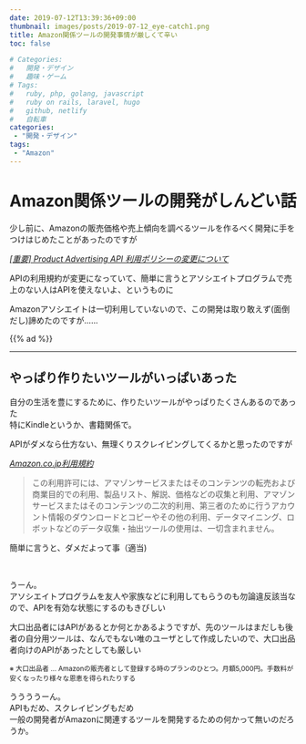 ```yaml
---
date: 2019-07-12T13:39:36+09:00
thumbnail: images/posts/2019-07-12_eye-catch1.png
title: Amazon関係ツールの開発事情が厳しくて辛い
toc: false

# Categories:
#   開発・デザイン
#   趣味・ゲーム
# Tags:
#   ruby, php, golang, javascript
#   ruby on rails, laravel, hugo
#   github, netlify
#   自転車
categories:
 - "開発・デザイン"
tags:
 - "Amazon"
---
```


# Amazon関係ツールの開発がしんどい話

少し前に、Amazonの販売価格や売上傾向を調べるツールを作るべく開発に手をつけはじめたことがあったのですが

_[[重要] Product Advertising API 利用ポリシーの変更について](https://affiliate.amazon.co.jp/help/topic/t52)_

APIの利用規約が変更になっていて、簡単に言うとアソシエイトプログラムで売上のない人はAPIを使えないよ、というものに

Amazonアソシエイトは一切利用していないので、この開発は取り敢えず(面倒だし)諦めたのですが……

{{% ad %}}

* * *

## やっぱり作りたいツールがいっぱいあった
自分の生活を豊にするために、作りたいツールがやっぱりたくさんあるのであった  
特にKindleというか、書籍関係で。

APIがダメなら仕方ない、無理くりスクレイピングしてくるかと思ったのですが

_[Amazon.co.jp利用規約](https://www.amazon.co.jp/gp/help/customer/display.html?nodeId=201909000)_

> この利用許可には、アマゾンサービスまたはそのコンテンツの転売および商業目的での利用、製品リスト、解説、価格などの収集と利用、アマゾンサービスまたはそのコンテンツの二次的利用、第三者のために行うアカウント情報のダウンロードとコピーやその他の利用、データマイニング、ロボットなどのデータ収集・抽出ツールの使用は、一切含まれません。

簡単に言うと、ダメだよって事（適当)

<br>

うーん。  
アソシエイトプログラムを友人や家族などに利用してもらうのも勿論違反該当なので、APIを有効な状態にするのもきびしい

大口出品者にはAPIがあるとか何とかあるようですが、先のツールはまだしも後者の自分用ツールは、なんでもない唯のユーザとして作成したいので、大口出品者向けのAPIがあったとしても厳しい

<small>
※ 大口出品者 … Amazonの販売者として登録する時のプランのひとつ。月額5,000円。手数料が安くなったり様々な恩恵を得られたりする
</small>

ううううーん。  
APIもだめ、スクレイピングもだめ  
一般の開発者がAmazonに関連するツールを開発するための何かって無いのだろうか。